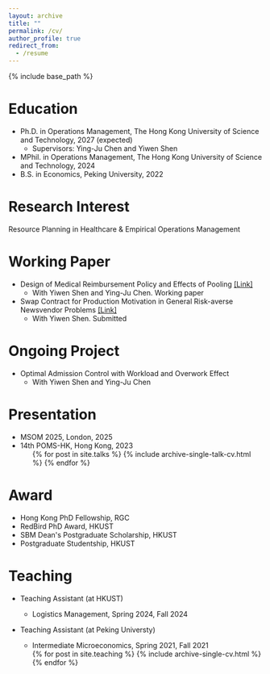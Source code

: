 ```yaml
---
layout: archive
title: ""
permalink: /cv/
author_profile: true
redirect_from:
  - /resume
---
```


{% include base_path %}

Education
======
* Ph.D. in Operations Management, The Hong Kong University of Science and Technology, 2027 (expected)
  * Supervisors: Ying-Ju Chen and Yiwen Shen
* MPhil. in Operations Management, The Hong Kong University of Science and Technology, 2024
* B.S. in Economics, Peking University, 2022



Research Interest
======
Resource Planning in Healthcare & Empirical Operations Management 


  
Working Paper
======
* Design of Medical Reimbursement Policy and Effects of Pooling [[Link]](https://www.columbia.edu/~ys2784/research_files/SSRN%20main.pdf) 
  * With Yiwen Shen and Ying-Ju Chen. Working paper
* Swap Contract for Production Motivation in General Risk-averse Newsvendor Problems [[Link]](https://papers.ssrn.com/sol3/papers.cfm?abstract_id=5150883) 
  * With Yiwen Shen. Submitted


Ongoing Project
======
* Optimal Admission Control with Workload and Overwork Effect
  * With Yiwen Shen and Ying-Ju Chen


Presentation
======
* MSOM 2025, London, 2025
* 14th POMS-HK, Hong Kong, 2023
  <ul>{% for post in site.talks %}
    {% include archive-single-talk-cv.html %}
  {% endfor %}</ul>

  
Award
======
* Hong Kong PhD Fellowship, RGC
* RedBird PhD Award, HKUST
* SBM Dean's Postgraduate Scholarship, HKUST
* Postgraduate Studentship, HKUST


Teaching
======
* Teaching Assistant (at HKUST)
  * Logistics Management, Spring 2024, Fall 2024
* Teaching Assistant (at Peking Universty)
  * Intermediate Microeconomics, Spring 2021, Fall 2021
  
  <ul>{% for post in site.teaching %}
    {% include archive-single-cv.html %}
  {% endfor %}</ul>
